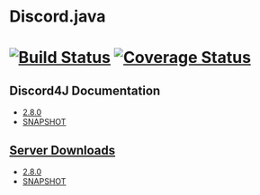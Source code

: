 # Discord.java

[![Build Status](https://travis-ci.org/Techtony96/Discord.java.svg?branch=master)](https://travis-ci.org/Techtony96/Discord.java) [![Coverage Status](https://coveralls.io/repos/github/Techtony96/Discord.java/badge.svg?branch=master)](https://coveralls.io/github/Techtony96/Discord.java?branch=master)
======

## Discord4J Documentation
* [2.8.0](https://jitpack.io/com/github/austinv11/Discord4j/2.8.0/javadoc/index.html "Discord4J 2.8.0 Documentation")
* [SNAPSHOT](https://jitpack.io/com/github/austinv11/Discord4j/dev-SNAPSHOT/javadoc/ "Discord4J dev-SNAPSHOT Documentation")

## [Server Downloads](https://austinv11.github.io/Discord4J/downloads.html)
* [2.8.0](https://jitpack.io/com/github/austinv11/Discord4j/2.8.0/Discord4j-2.8.0-shaded.jar)
* [SNAPSHOT](https://jitpack.io/com/github/austinv11/Discord4j/dev-SNAPSHOT/Discord4j-dev-SNAPSHOT-shaded.jar)
